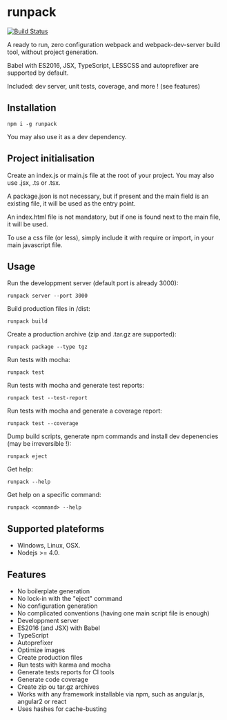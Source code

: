 # runpack
[![Build Status](https://travis-ci.org/cybrown/runpack.svg?branch=master)](https://travis-ci.org/cybrown/runpack)

A ready to run, zero configuration webpack and webpack-dev-server build tool, without project generation.

Babel with ES2016, JSX, TypeScript, LESSCSS and autoprefixer are supported by default.

Included: dev server, unit tests, coverage, and more ! (see features)

## Installation

```
npm i -g runpack
```
You may also use it as a dev dependency.

## Project initialisation

Create an index.js or main.js file at the root of your project. You may also use .jsx, .ts or .tsx.

A package.json is not necessary, but if present and the main field is an existing file, it will be used as the entry point.

An index.html file is not mandatory, but if one is found next to the main file, it will be used.

To use a css file (or less), simply include it with require or import, in your main javascript file.

## Usage

Run the developpment server (default port is already 3000):
```
runpack server --port 3000
```

Build production files in /dist:
```
runpack build
```

Create a production archive (zip and .tar.gz are supported):
```
runpack package --type tgz
```

Run tests with mocha:
```
runpack test
```

Run tests with mocha and generate test reports:
```
runpack test --test-report
```

Run tests with mocha and generate a coverage report:
```
runpack test --coverage
```

Dump build scripts, generate npm commands and install dev depenencies (may be irreversible !):
```
runpack eject
```

Get help:
```
runpack --help
```

Get help on a specific command:
```
runpack <command> --help
```

## Supported plateforms

 * Windows, Linux, OSX.
 * Nodejs >= 4.0.

## Features

 * No boilerplate generation
 * No lock-in with the "eject" command
 * No configuration generation
 * No complicated conventions (having one main script file is enough)
 * Developpment server
 * ES2016 (and JSX) with Babel
 * TypeScript
 * Autoprefixer
 * Optimize images
 * Create production files
 * Run tests with karma and mocha
 * Generate tests reports for CI tools
 * Generate code coverage
 * Create zip ou tar.gz archives
 * Works with any framework installable via npm, such as angular.js, angular2 or react
 * Uses hashes for cache-busting

